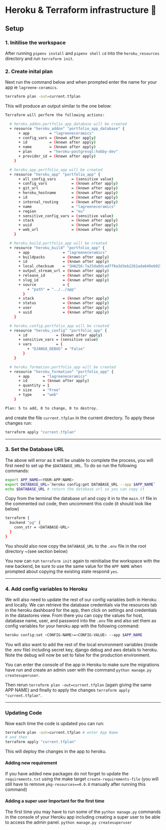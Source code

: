 # Heroku & Terraform infrastructure 🔩

## Setup

### 1. Initilise the workspace

After running `pipenv install` and `pipenv shell` `cd` into the `heroku_resources` directory and run `terraform init`.

### 2. Create inital plan

Next run the command below and when prompted enter the name for your app ie `lagreene-ceramics`.

```sh
terraform plan -out=current.tfplan
```

This will produce an output similar to the one below:

```sh
Terraform will perform the following actions:

  # heroku_addon.portfolio_app_database will be created
  + resource "heroku_addon" "portfolio_app_database" {
      + app         = "lagreeneceramics"
      + config_vars = (known after apply)
      + id          = (known after apply)
      + name        = (known after apply)
      + plan        = "heroku-postgresql:hobby-dev"
      + provider_id = (known after apply)
    }

  # heroku_app.portfolio_app will be created
  + resource "heroku_app" "portfolio_app" {
      + all_config_vars       = (sensitive value)
      + config_vars           = (known after apply)
      + git_url               = (known after apply)
      + heroku_hostname       = (known after apply)
      + id                    = (known after apply)
      + internal_routing      = (known after apply)
      + name                  = "lagreeneceramics"
      + region                = "eu"
      + sensitive_config_vars = (sensitive value)
      + stack                 = (known after apply)
      + uuid                  = (known after apply)
      + web_url               = (known after apply)
    }

  # heroku_build.portfolio_app will be created
  + resource "heroku_build" "portfolio_app" {
      + app               = "lagreeneceramics"
      + buildpacks        = (known after apply)
      + id                = (known after apply)
      + local_checksum    = "SHA256:7a25da8dcad7f8a3d3eb2261ada649eb9212973e82dbbf20922d75ca4a762185"
      + output_stream_url = (known after apply)
      + release_id        = (known after apply)
      + slug_id           = (known after apply)
      + source            = {
          + "path" = "../../app"
        }
      + stack             = (known after apply)
      + status            = (known after apply)
      + user              = (known after apply)
      + uuid              = (known after apply)
    }

  # heroku_config.portfolio_app will be created
  + resource "heroku_config" "portfolio_app" {
      + id             = (known after apply)
      + sensitive_vars = (sensitive value)
      + vars           = {
          + "DJANGO_DEBUG" = "False"
        }
    }

  # heroku_formation.portfolio_app will be created
  + resource "heroku_formation" "portfolio_app" {
      + app      = "lagreeneceramics"
      + id       = (known after apply)
      + quantity = 1
      + size     = "Free"
      + type     = "web"
    }

Plan: 5 to add, 0 to change, 0 to destroy.
```

and create the file `current.tfplan` in the current directory. To apply these changes run:

```sh
terraform apply "current.tfplan"
```

---

### 3. Set the Database URL

The above will error as it will be unable to complete the process, you will first need to set up the `$DATABASE_URL`. To do so run the following commands:

```sh
export APP_NAME=<YOUR-APP-NAME>
export DATABASE_URL=`heroku config:get DATABASE_URL --app $APP_NAME`
echo $DATABASE_URL # return the database url so you can copy it
```

Copy from the terminal the database url and copy it in to the `main.tf` file in the commented out code, then uncomment this code (it should look like below)

```sh
terraform {
  backend "pg" {
    conn_str = <DATABASE-URL>
  }
}
```

You should also now copy the `DATABASE_URL` to the `.env` file in the root directory ~(see section below)

You now can run `terraform init` again to reinitialise the workspace with the new backend, be sure to use the same value for the `APP NAME` when prompted about copying the existing state respond `yes`.

---


### 4. Add config variables to Heroku

We will also need to update the rest of our config variables both in Heroku and locally. We can retrieve the database credentials via the resources tab in the heroku dashboard for the app, then click on settings and credentials in the datastores view. From there you can copy the values for host, database name, user, and password into the `.env` file and also set them as config variables for your heroku app with the following command:

```sh
heroku config:set <CONFIG-NAME>=<CONFIG-VALUE> --app $APP_NAME
```

You will also want to add the rest of the local environment variables (inside the .env file) including secret key, django debug and aws details to heroku. Note the debug will now be set to false for the production environment. 

You can enter the console of the app in Heroku to make sure the migrations have run and create an admin user with the command `python manage.py createsuperuser`.

Then rerun `terraform plan -out=current.tfplan` (again giving the same APP NAME) and finally to apply the changes `terraform apply "current.tfplan"`.

---

### Updating Code

Now each time the code is updated you can run:

```sh
terraform plan -out=current.tfplan # enter App Name
# and then
terraform apply "current.tfplan"
```

This will deploy the changes in the app to heroku. 

#### Adding new requirement

If you have added new packages do not forget to update the `requirements.txt` using the make target `create-requirements-file` (you will still have to remove `pkg-resources==0.0.0` manually after running this command)

#### Adding a super user **Important for the first time**

The first time you may have to run some of the `python manage.py` commands in the console of your Heroku app including creating a super user to be able to access the admin panel. `python manage.py createsuperuser`
